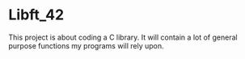 # Libft_42
This project is about coding a C library. It will contain a lot of general purpose functions my programs will rely upon.
